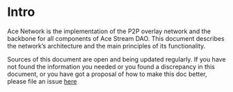 # Intro

Ace Network is the implementation of the P2P overlay network and the backbone for all components of Ace Stream DAO. This document describes the network’s architecture and the main principles of its functionality.

Sources of this document are open and being updated regularly. If you have not found the information you needed or you found a discrepancy in this document, or you have got a proposal of how to make this doc better, please file an issue [here][1]


[1]: https://github.com/acestream/ace-network-docs/issues/new
